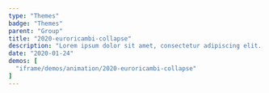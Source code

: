 ```yaml
---
type: "Themes"
badge: "Themes"
parent: "Group"
title: "2020-euroricambi-collapse"
description: "Lorem ipsum dolor sit amet, consectetur adipiscing elit. Nunc tempus laoreet leo sit amet iaculis."
date: "2020-01-24"
demos: [
  "iframe/demos/animation/2020-euroricambi-collapse"
]
---
```

